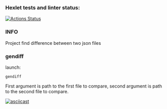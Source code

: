 ### Hexlet tests and linter status:
[![Actions Status](https://github.com/jLukatar/frontend-project-46/workflows/hexlet-check/badge.svg)](https://github.com/jLukatar/frontend-project-46/actions)

### INFO

Project find difference between two json files

### gendiff

launch:
```
gendiff
```
First argument is path to the first file to compare, second argument is path to the second file  to compare.

[![asciicast](https://asciinema.org/a/OihacwoQ4CbpriFgTuQrK0eo1.svg)](https://asciinema.org/a/OihacwoQ4CbpriFgTuQrK0eo1)